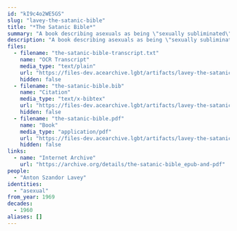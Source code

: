 ```yaml
---
id: "kI9c4o2WE5GS"
slug: "lavey-the-satanic-bible"
title: "*The Satanic Bible*"
summary: "A book describing asexuals as being \"sexually subliminated\" by non-sexual interests"
description: "A book describing asexuals as being \"sexually subliminated\" by non-sexual interests and favoring those over sex"
files:
  - filename: "the-satanic-bible-transcript.txt"
    name: "OCR Transcript"
    media_type: "text/plain"
    url: "https://files-dev.acearchive.lgbt/artifacts/lavey-the-satanic-bible/the-satanic-bible-transcript.txt"
    hidden: false
  - filename: "the-satanic-bible.bib"
    name: "Citation"
    media_type: "text/x-bibtex"
    url: "https://files-dev.acearchive.lgbt/artifacts/lavey-the-satanic-bible/the-satanic-bible.bib"
    hidden: false
  - filename: "the-satanic-bible.pdf"
    name: "Book"
    media_type: "application/pdf"
    url: "https://files-dev.acearchive.lgbt/artifacts/lavey-the-satanic-bible/the-satanic-bible.pdf"
    hidden: false
links:
  - name: "Internet Archive"
    url: "https://archive.org/details/the-satanic-bible_epub-and-pdf"
people:
  - "Anton Szandor Lavey"
identities:
  - "asexual"
from_year: 1969
decades:
  - 1960
aliases: []
---
```

